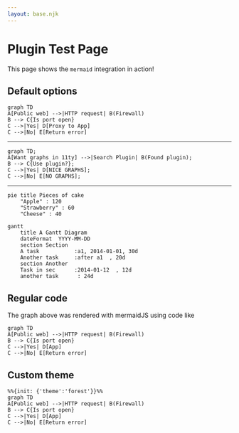 ```yaml
---
layout: base.njk
---
```


# Plugin Test Page

This page shows the `mermaid` integration in action!


## Default options

```mermaid
graph TD
A[Public web] -->|HTTP request| B(Firewall)
B --> C{Is port open}
C -->|Yes| D[Proxy to App]
C -->|No| E[Return error]
```

---

```mermaid
graph TD;
A[Want graphs in 11ty] -->|Search Plugin| B(Found plugin);
B --> C{Use plugin?};
C -->|Yes| D[NICE GRAPHS];
C -->|No| E[NO GRAPHS];
```

---

```mermaid
pie title Pieces of cake
    "Apple" : 120
    "Strawberry" : 60
    "Cheese" : 40
```

```mermaid
gantt
    title A Gantt Diagram
    dateFormat  YYYY-MM-DD
    section Section
    A task           :a1, 2014-01-01, 30d
    Another task     :after a1  , 20d
    section Another
    Task in sec      :2014-01-12  , 12d
    another task      : 24d
```

## Regular code

The graph above was rendered with mermaidJS using code like

```text
graph TD
A[Public web] -->|HTTP request| B(Firewall)
B --> C{Is port open}
C -->|Yes| D[App]
C -->|No| E[Return error]
```

## Custom theme

```mermaid
%%{init: {'theme':'forest'}}%%
graph TD
A[Public web] -->|HTTP request| B(Firewall)
B --> C{Is port open}
C -->|Yes| D[App]
C -->|No| E[Return error]
```